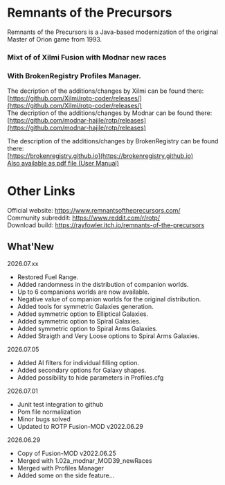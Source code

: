 # Remnants of the Precursors

Remnants of the Precursors is a Java-based modernization of the original Master of Orion game from 1993. <br/>

### Mixt of of Xilmi Fusion with Modnar new races
### With BrokenRegistry Profiles Manager. <br/>

The decription of the additions/changes by Xilmi can be found there: <br/>
	[https://github.com/Xilmi/rotp-coder/releases/](https://github.com/Xilmi/rotp-coder/releases/) <br/>
The decription of the additions/changes by Modnar can be found there: <br/>
	[https://github.com/modnar-hajile/rotp/releases](https://github.com/modnar-hajile/rotp/releases) <br/>

The description of the additions/changes by BrokenRegistry can be found there: <br/>
	[https://brokenregistry.github.io](https://brokenregistry.github.io) <br/>
	[Also available as pdf file (User Manual)](https://brokenregistry.github.io/pdf/Profiles.pdf) <br/>

# Other Links
Official website: https://www.remnantsoftheprecursors.com/<br/>
Community subreddit: https://www.reddit.com/r/rotp/<br/>
Download build: https://rayfowler.itch.io/remnants-of-the-precursors

## What'New

2026.07.xx
  - Restored Fuel Range.
  - Added randomness in the distribution of companion worlds.
  - Up to 6 companions worlds are now available.
  - Negative value of companion worlds for the original distribution.
  - Added tools for symmetric Galaxies generation.
  - Added symmetric option to Elliptical Galaxies.
  - Added symmetric option to Spiral Galaxies.
  - Added symmetric option to Spiral Arms Galaxies.
  - Added Straigth and Very Loose options to Spiral Arms Galaxies.

2026.07.05
  - Added AI filters for individual filling option.
  - Added secondary options for Galaxy shapes.
  - Added possibility to hide parameters in Profiles.cfg

2026.07.01
  - Junit test integration to github
  - Pom file normalization
  - Minor bugs solved
  - Updated to ROTP Fusion-MOD v2022.06.29

2026.06.29
  - Copy of Fusion-MOD v2022.06.25
  - Merged with 1.02a_modnar_MOD39_newRaces
  - Merged with Profiles Manager
  - Added some on the side feature...

  